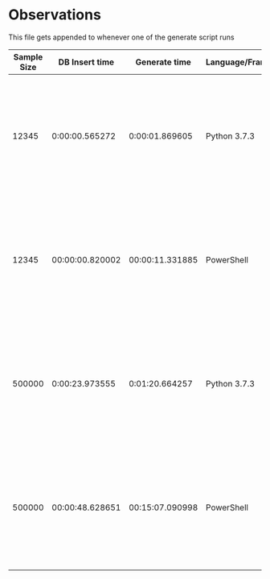 # Observations

This file gets appended to whenever one of the generate script runs

|Sample Size |  DB Insert time | Generate time| Language/Framework | DBMS |
| ---           | ---       | ---       | --- | --- |
|12345|0:00:00.565272|0:00:01.869605|Python 3.7.3|PostgreSQL 11.2 on x86_64-pc-mingw64, compiled by gcc.exe (Rev5, Built by MSYS2 project) 4.9.2, 64-bit|
|12345|00:00:00.820002|00:00:11.331885|PowerShell|PostgreSQL 11.2 on x86_64-pc-mingw64, compiled by gcc.exe (Rev5, Built by MSYS2 project) 4.9.2, 64-bit|
|500000|0:00:23.973555|0:01:20.664257|Python 3.7.3|PostgreSQL 11.2 on x86_64-pc-mingw64, compiled by gcc.exe (Rev5, Built by MSYS2 project) 4.9.2, 64-bit|
|500000|00:00:48.628651|00:15:07.090998|PowerShell|PostgreSQL 11.2 on x86_64-pc-mingw64, compiled by gcc.exe (Rev5, Built by MSYS2 project) 4.9.2, 64-bit|
